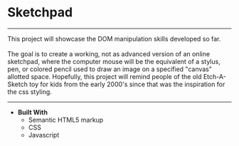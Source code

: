 # Sketchpad

---

This project will showcase the DOM manipulation skills developed
so far. <br>
<br>
The goal is to create a working, not as advanced version of an
online sketchpad, where the computer mouse will be the equivalent
of a stylus, pen, or colored pencil used to draw an image on a
specified "canvas" allotted space. Hopefully, this project will
remind people of the old Etch-A-Sketch toy for kids from the
early 2000's since that was the inspiration for the css styling.

---

- **Built With**
  - Semantic HTML5 markup
  - CSS
  - Javascript
